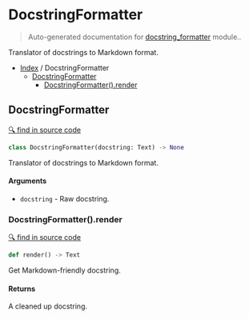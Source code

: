 # DocstringFormatter

> Auto-generated documentation for [docstring_formatter](../docstring_formatter.py) module..

Translator of docstrings to Markdown format.

- [Index](README.md#modules) / DocstringFormatter
  - [DocstringFormatter](#docstringformatter)
    - [DocstringFormatter().render](#docstringformatterrender)

## DocstringFormatter

[🔍 find in source code](../docstring_formatter.py#L14)

```python
class DocstringFormatter(docstring: Text) -> None
```

Translator of docstrings to Markdown format.

#### Arguments

- `docstring` - Raw docstring.

### DocstringFormatter().render

[🔍 find in source code](../docstring_formatter.py#L63)

```python
def render() -> Text
```

Get Markdown-friendly docstring.

#### Returns

A cleaned up docstring.
